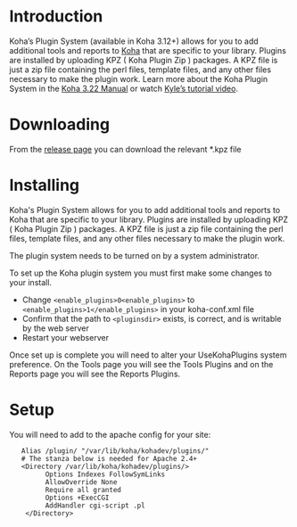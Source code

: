 # Introduction

Koha’s Plugin System (available in Koha 3.12+) allows for you to add additional tools and reports to [Koha](http://koha-community.org) that are specific to your library. Plugins are installed by uploading KPZ ( Koha Plugin Zip ) packages. A KPZ file is just a zip file containing the perl files, template files, and any other files necessary to make the plugin work. Learn more about the Koha Plugin System in the [Koha 3.22 Manual](http://manual.koha-community.org/3.22/en/pluginsystem.html) or watch [Kyle’s tutorial video](http://bywatersolutions.com/2013/01/23/koha-plugin-system-coming-soon/).

# Downloading

From the [release page](https://github.com/bywatersolutions/koha-plugin-kitchen-sink/releases) you can download the relevant *.kpz file

# Installing

Koha's Plugin System allows for you to add additional tools and reports to Koha that are specific to your library. Plugins are installed by uploading KPZ ( Koha Plugin Zip ) packages. A KPZ file is just a zip file containing the perl files, template files, and any other files necessary to make the plugin work.

The plugin system needs to be turned on by a system administrator.

To set up the Koha plugin system you must first make some changes to your install.

* Change `<enable_plugins>0<enable_plugins>` to `<enable_plugins>1</enable_plugins>` in your koha-conf.xml file
* Confirm that the path to `<pluginsdir>` exists, is correct, and is writable by the web server
* Restart your webserver

Once set up is complete you will need to alter your UseKohaPlugins system preference. On the Tools page you will see the Tools Plugins and on the Reports page you will see the Reports Plugins.

# Setup

You will need to add to the apache config for your site:
```
   Alias /plugin/ "/var/lib/koha/kohadev/plugins/"
   # The stanza below is needed for Apache 2.4+
   <Directory /var/lib/koha/kohadev/plugins/>
         Options Indexes FollowSymLinks
         AllowOverride None
         Require all granted
         Options +ExecCGI
         AddHandler cgi-script .pl
    </Directory>
```
